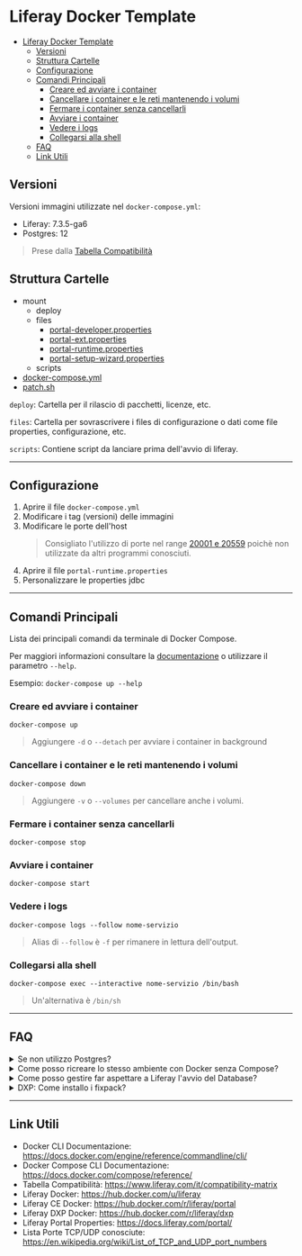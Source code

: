 # Liferay Docker Template

- [Liferay Docker Template](#liferay-docker-template)
  - [Versioni](#versioni)
  - [Struttura Cartelle](#struttura-cartelle)
  - [Configurazione](#configurazione)
  - [Comandi Principali](#comandi-principali)
    - [Creare ed avviare i container](#creare-ed-avviare-i-container)
    - [Cancellare i container e le reti mantenendo i volumi](#cancellare-i-container-e-le-reti-mantenendo-i-volumi)
    - [Fermare i container senza cancellarli](#fermare-i-container-senza-cancellarli)
    - [Avviare i container](#avviare-i-container)
    - [Vedere i logs](#vedere-i-logs)
    - [Collegarsi alla shell](#collegarsi-alla-shell)
  - [FAQ](#faq)
  - [Link Utili](#link-utili)

## Versioni

Versioni immagini utilizzate nel `docker-compose.yml`:

- Liferay: 7.3.5-ga6
- Postgres: 12

> Prese dalla [Tabella Compatibilità](https://www.liferay.com/it/compatibility-matrix)

## Struttura Cartelle

- mount
  - deploy
  - files
    - [portal-developer.properties](mount/files/portal-developer.properties)
    - [portal-ext.properties](mount/files/portal-ext.properties)
    - [portal-runtime.properties](mount/files/portal-runtime.properties)
    - [portal-setup-wizard.properties](mount/files/portal-setup-wizard.properties)
  - scripts
- [docker-compose.yml](docker-compose.yml)
- [patch.sh](patch.sh)

`deploy`: Cartella per il rilascio di pacchetti, licenze, etc.

`files`: Cartella per sovrascrivere i files di configurazione o dati come file properties, configurazione, etc.

`scripts`: Contiene script da lanciare prima dell'avvio di liferay.

---

## Configurazione

1. Aprire il file `docker-compose.yml`
2. Modificare i tag (versioni) delle immagini
3. Modificare le porte dell'host
   > Consigliato l'utilizzo di porte nel range [20001 e 20559](https://en.wikipedia.org/wiki/List_of_TCP_and_UDP_port_numbers) poichè non utilizzate da altri programmi conosciuti.
4. Aprire il file `portal-runtime.properties`
5. Personalizzare le properties jdbc

---

## Comandi Principali

Lista dei principali comandi da terminale di Docker Compose.

Per maggiori informazioni consultare la [documentazione](https://docs.docker.com/compose/reference/) o utilizzare il parametro `--help`.

Esempio: `docker-compose up --help`

### Creare ed avviare i container

```
docker-compose up
```
> Aggiungere `-d` o `--detach` per avviare i container in background

### Cancellare i container e le reti mantenendo i volumi

```
docker-compose down
```

> Aggiungere `-v` o `--volumes` per cancellare anche i volumi.

###  Fermare i container senza cancellarli

```
docker-compose stop
```

###  Avviare i container

```
docker-compose start
```

### Vedere i logs

```
docker-compose logs --follow nome-servizio
```

> Alias di `--follow` è `-f` per rimanere in lettura dell'output.

### Collegarsi alla shell

```
docker-compose exec --interactive nome-servizio /bin/bash
```

> Un'alternativa è `/bin/sh`

---

## FAQ

<details>
  <summary>Se non utilizzo Postgres?</summary>

  > Ricordarsi di modificare anche il file `portal-runtime.properties`

  MariaDB
  ```yaml
  mariadb:
    image: mariadb:10.4
    environment:
      - MYSQL_DATABASE=lportal
      - MYSQL_ROOT_PASSWORD=ppsw
    ports:
      - "20001:3306"
    volumes:
      - database-data:/var/lib/mysql
    networks:
      - liferay-network
  ```

  MySQL
  ```yaml
  mysql:
    image: mysql:8
    command: --default-authentication-plugin=mysql_native_password
    environment:
      - MYSQL_DATABASE=lportal
      - MYSQL_ROOT_PASSWORD=ppsw
    ports:
      - "20001:3306"
    volumes:
      - database-data:/var/lib/mysql
    networks:
      - liferay-network
  ```

  Oracle DB

  > Rimando ad un articolo di Antonio Musarra riguardo la creazione di immagini e configurazione iniziale: [How to setup Docker container Oracle Database 19c for Liferay Development Environment](https://www.dontesta.it/2020/03/15/how-to-setup-docker-container-oracle-database-19c-for-liferay-development-environment/)

  ```yaml
  oracle:
    image: oracle/database:19.3.0-ee
    environment:
	    - ORACLE_SID=ORALFRDEV
	    - ORACLE_PDB=ORALFRDEVPDB
      - ORACLE_PWD=LwB_27i5Wi8=1
    ports:
      - "20001:1521"
    volumes:
      - database-data:/opt/oracle/oradata
      - ./sql:/opt/oracle/scripts/setup
      # Ricordarsi di creare la cartella sql nel percorso corrente
    networks:
      - liferay-network 
  ```

  SQL Server

  > Rimando ad un articolo di Antonio Musarra riguardo la creazione di immagini e configurazione iniziale: [How to setup Docker container SQL Server 2017 for Liferay Development Environment](https://www.dontesta.it/2019/10/03/how-to-setup-docker-container-sql-server-2017-for-liferay-development-environment/)

  ```yaml
  oracle:
    image: mcr.microsoft.com/mssql/server:2017-latest
    environment:
	    - ACCEPT_EULA=Y
	    - SA_PASSWORD=ppsw
    ports:
      - "20001:1433"
    volumes:
      - database-data:/var/opt/mssql
    networks:
      - liferay-network 
  ```
</details>

<details>
  <summary>Come posso ricreare lo stesso ambiente con Docker senza Compose?</summary>

  È possibile trovare tutta la lista di comandi [qui](CLI.md)
</details>

<details>
  <summary>Come posso gestire far aspettare a Liferay l'avvio del Database?</summary>

  In generale non è necessario regolare l'ordine d'avvio dei container.
  Tuttavia alcune versioni vecchie di Liferay vanno in crash se non riescono a connettersi al database nell'immediato.

  Per risolvere questo problema si possono utilizzare degli script appositi come [wait-for](https://github.com/eficode/wait-for) e [wait-for-it](https://github.com/vishnubob/wait-for-it).

  Per fare un esempio utilizzerò `wait-for` scaricando il file dalla repository ed inserendolo nella cartella `mount/files` e modificando il file `docker-compose.yml` aggiungendo la proprietà sottostante al servizio `liferay`.

  ```yaml
  entrypoint: 
    - /bin/sh
    - -c
    - '/mnt/liferay/files/wait-for postgres:5432 -- /usr/local/bin/liferay_entrypoint.sh'
  ```

  In questo modo viene eseguito l'entrypoint originale di Liferay solo una volta diventato disponibile il database.
</details>

<details>
  <summary>DXP: Come installo i fixpack?</summary>

  Per installare i fixpack è bisogna inserirli nella cartella `mount/files/patching-tool/patches` ed incollare il file `patch.sh` nella cartella `mount/files/scripts`.

  È possibile far eseguire qualsiasi comando al patching-tool o sovrascriverne i files inserendoli nella cartella `mount/files/patching-tool`.
</details>

---

## Link Utili

- Docker CLI Documentazione: https://docs.docker.com/engine/reference/commandline/cli/
- Docker Compose CLI Documentazione: https://docs.docker.com/compose/reference/
- Tabella Compatibilità: https://www.liferay.com/it/compatibility-matrix
- Liferay Docker: https://hub.docker.com/u/liferay
- Liferay CE Docker: https://hub.docker.com/r/liferay/portal
- Liferay DXP Docker: https://hub.docker.com/r/liferay/dxp
- Liferay Portal Properties: https://docs.liferay.com/portal/
- Lista Porte TCP/UDP conosciute: https://en.wikipedia.org/wiki/List_of_TCP_and_UDP_port_numbers